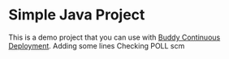 # Simple Java Project
This is a demo project that you can use with [Buddy Continuous Deployment](https://buddy.works).
Adding some lines
Checking POLL scm
